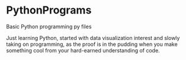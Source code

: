 # PythonPrograms
Basic Python programming py files 

Just learning Python, started with data visualization interest and slowly taking on programming, as the proof is in the pudding when you make something cool from your hard-earned understanding of code.
